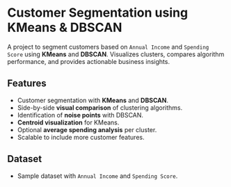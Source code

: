 # Customer Segmentation using KMeans & DBSCAN

A project to segment customers based on `Annual Income` and `Spending Score` using **KMeans** and **DBSCAN**. Visualizes clusters, compares algorithm performance, and provides actionable business insights.

## Features
- Customer segmentation with **KMeans** and **DBSCAN**.
- Side-by-side **visual comparison** of clustering algorithms.
- Identification of **noise points** with DBSCAN.
- **Centroid visualization** for KMeans.
- Optional **average spending analysis** per cluster.
- Scalable to include more customer features.

## Dataset
- Sample dataset with `Annual Income` and `Spending Score`.


